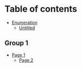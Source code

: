 # Table of contents

* [Enumeration](README.md)
  * [Untitled](enumeration/untitled.md)

## Group 1

* [Page 1](group-1/page-1/README.md)
  * [Page 2](group-1/page-1/page-2.md)

